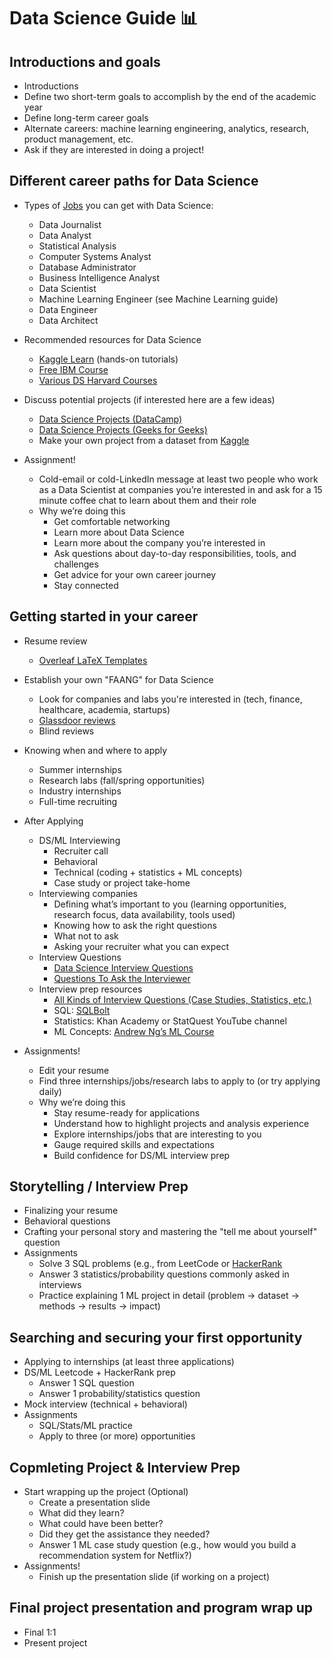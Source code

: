 # Data Science Guide 📊

## Introductions and goals
- Introductions  
- Define two short-term goals to accomplish by the end of the academic year  
- Define long-term career goals  
- Alternate careers: machine learning engineering, analytics, research, product management, etc.  
- Ask if they are interested in doing a project!

## Different career paths for Data Science
- Types of [Jobs](https://www.indeed.com/career-advice/finding-a-job/data-science-career) you can get with Data Science:
  - Data Journalist
  - Data Analyst  
  - Statistical Analysis
  - Computer Systems Analyst
  - Database Administrator
  - Business Intelligence Analyst
  - Data Scientist
  - Machine Learning Engineer (see Machine Learning guide)
  - Data Engineer
  - Data Architect 
- Recommended resources for Data Science
  - [Kaggle Learn](https://www.kaggle.com/learn) (hands-on tutorials)
  - [Free IBM Course](https://skillsbuild.org/students/course-catalog/data-science)
  - [Various DS Harvard Courses](https://skillsbuild.org/students/course-catalog/data-science)

- Discuss potential projects (if interested here are a few ideas)
  - [Data Science Projects (DataCamp)](https://www.datacamp.com/projects?page=1)
  - [Data Science Projects (Geeks for Geeks)](https://www.geeksforgeeks.org/data-science/top-data-science-projects/) 
  - Make your own project from a dataset from [Kaggle](https://www.kaggle.com/datasets) 
- Assignment!  
  - Cold-email or cold-LinkedIn message at least two people who work as a Data Scientist at companies you’re interested in and ask for a 15 minute coffee chat to learn about them and their role  
  - Why we’re doing this
    - Get comfortable networking  
    - Learn more about Data Science  
    - Learn more about the company you’re interested in  
    - Ask questions about day-to-day responsibilities, tools, and challenges  
    - Get advice for your own career journey  
    - Stay connected  

## Getting started in your career
- Resume review
  - [Overleaf LaTeX Templates](https://www.overleaf.com/latex/templates/jakes-resume/syzfjbzwjncs)  
- Establish your own "FAANG" for Data Science
  - Look for companies and labs you're interested in (tech, finance, healthcare, academia, startups)  
  - [Glassdoor reviews](https://www.glassdoor.com/Interview/data-scientist-interview-questions-SRCH_KO0,14.htm) 
  - Blind reviews  
- Knowing when and where to apply
  - Summer internships  
  - Research labs (fall/spring opportunities)  
  - Industry internships  
  - Full-time recruiting  
- After Applying
  - DS/ML Interviewing
    - Recruiter call  
    - Behavioral
    - Technical (coding + statistics + ML concepts)  
    - Case study or project take-home  
  - Interviewing companies
    - Defining what’s important to you (learning opportunities, research focus, data availability, tools used)  
    - Knowing how to ask the right questions  
    - What not to ask  
    - Asking your recruiter what you can expect  
  - Interview Questions
    - [Data Science Interview Questions](https://www.geeksforgeeks.org/data-science/data-science-interview-questions-and-answers/)  
    - [Questions To Ask the Interviewer](https://yangshun.github.io/tech-interview-handbook/questions-to-ask/)  
  - Interview prep resources
    - [All Kinds of Interview Questions (Case Studies, Statistics, etc.)](https://github.com/rbhatia46/Data-Science-Interview-Resources)
    - SQL: [SQLBolt](https://sqlbolt.com/)  
    - Statistics: Khan Academy or StatQuest YouTube channel  
    - ML Concepts: [Andrew Ng’s ML Course](https://www.coursera.org/learn/machine-learning)  

- Assignments!
  - Edit your resume  
  - Find three internships/jobs/research labs to apply to (or try applying daily)
  - Why we’re doing this
    - Stay resume-ready for applications  
    - Understand how to highlight projects and analysis experience  
    - Explore internships/jobs that are interesting to you  
    - Gauge required skills and expectations  
    - Build confidence for DS/ML interview prep  

## Storytelling / Interview Prep
- Finalizing your resume  
- Behavioral questions  
- Crafting your personal story and mastering the "tell me about yourself" question  
- Assignments
  - Solve 3 SQL problems (e.g., from LeetCode or [HackerRank](https://www.hackerrank.com/domains/sql)  
  - Answer 3 statistics/probability questions commonly asked in interviews  
  - Practice explaining 1 ML project in detail (problem → dataset → methods → results → impact)

## Searching and securing your first opportunity
- Applying to internships (at least three applications)  
- DS/ML Leetcode + HackerRank prep
  - Answer 1 SQL question  
  - Answer 1 probability/statistics question  
- Mock interview (technical + behavioral)  
- Assignments
  - SQL/Stats/ML practice  
  - Apply to three (or more) opportunities  

## Copmleting Project & Interview Prep
- Start wrapping up the project (Optional)
  - Create a presentation slide  
  - What did they learn?  
  - What could have been better?  
  - Did they get the assistance they needed?  
  - Answer 1 ML case study question (e.g., how would you build a recommendation system for Netflix?)  
- Assignments!
  - Finish up the presentation slide (if working on a project)  

## Final project presentation and program wrap up
- Final 1:1  
- Present project
